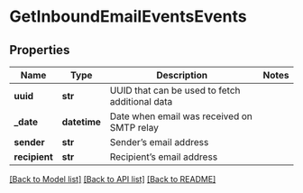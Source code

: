 # GetInboundEmailEventsEvents

## Properties
Name | Type | Description | Notes
------------ | ------------- | ------------- | -------------
**uuid** | **str** | UUID that can be used to fetch additional data | 
**_date** | **datetime** | Date when email was received on SMTP relay | 
**sender** | **str** | Sender’s email address | 
**recipient** | **str** | Recipient’s email address | 

[[Back to Model list]](../README.md#documentation-for-models) [[Back to API list]](../README.md#documentation-for-api-endpoints) [[Back to README]](../README.md)


